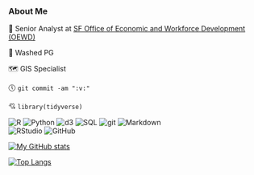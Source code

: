 ### About Me

:briefcase:  Senior Analyst at [SF Office of Economic and Workforce Development (OEWD)](https://sf.gov/departments/office-economic-and-workforce-development)

:basketball:  Washed PG

🗺️ GIS Specialist

:clock5: `git commit -am ":v:"`

:cupid: `library(tidyverse)`

![R](https://img.shields.io/badge/-R-blue?style=flat-square&logo=R)
![Python](https://img.shields.io/badge/-Python-yellow?style=flat-square&logo=python)
![d3](https://img.shields.io/badge/-D3.js-grey?style=flat-square&logo=d3.js)
![SQL](https://img.shields.io/badge/-SQL-steelblue?style=flat-square&logo=steamdb)
<img alt="git" src="https://img.shields.io/badge/-git-F05032?style=flat-square&logo=git&logoColor=white" />
<img alt="Markdown" src="https://img.shields.io/badge/-Markdown-000000?style=flat-square&logo=markdown&logoColor=white" />
<br>
<img alt="RStudio" src="https://img.shields.io/badge/RStudio-75AADB?style=for-the-badge&logo=RStudio&logoColor=white" />
<img alt="GitHub" src="https://img.shields.io/badge/GitHub-100000?style=for-the-badge&logo=github&logoColor=white" />

[![My GitHub stats](https://github-readme-stats.vercel.app/api?username=daranzolin)](https://matchid.io)

[![Top Langs](https://github-readme-stats.vercel.app/api/top-langs/?username=daranzolin&layout=compact&theme=vision-friendly-dark&hide=html,perl,css)](https://github.com/anuraghazra/github-readme-stats)



<!--
**daranzolin/daranzolin** is a ✨ _special_ ✨ repository because its `README.md` (this file) appears on your GitHub profile.

Here are some ideas to get you started:

- 🔭 I’m currently working on ...
- 🌱 I’m currently learning ...
- 👯 I’m looking to collaborate on ...
- 🤔 I’m looking for help with ...
- 💬 Ask me about ...
- 📫 How to reach me: ...
- 😄 Pronouns: ...
- ⚡ Fun fact: ...
-->

